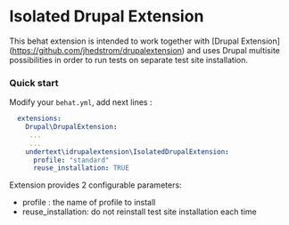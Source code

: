 # Isolated Drupal Extension

This behat extension is intended to work together with [Drupal Extension] (https://github.com/jhedstrom/drupalextension) 
and uses Drupal multisite possibilities in order to run tests on separate test site installation.

### Quick start

Modify your `behat.yml`, add next lines : 

  ``` yaml
    extensions:
      Drupal\DrupalExtension:
       ...
       ...
      undertext\idrupalextension\IsolatedDrupalExtension:
        profile: "standard"
        reuse_installation: TRUE

  ```

Extension provides 2 configurable parameters: 
 - profile : the name of profile to install
 - reuse_installation: do not reinstall test site installation each time
